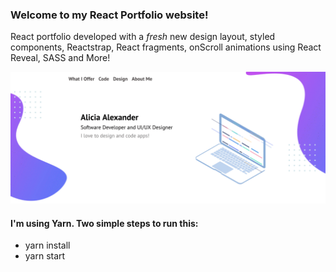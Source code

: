 
<h3>Welcome to my React Portfolio website!</h3

<p>React portfolio developed with a <em>fresh</em> new design layout, styled components, Reactstrap, React fragments, onScroll animations using React Reveal, SASS and More!</p>

<img src="src/images/portfolio_animation.gif" alt="animated gif of new site banner"/>

<h4>I'm using Yarn. Two simple steps to run this:</h4>

<ul>
<li>yarn install</li>
<li>yarn start</li>
</ul>

